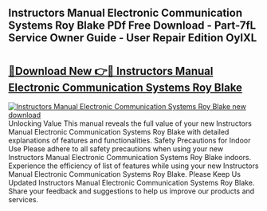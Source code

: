 ## Instructors Manual Electronic Communication Systems Roy Blake PDf Free Download - Part-7fL Service Owner Guide - User Repair Edition OyIXL

# <h2><a href="http://bc53069.oget.top/?id=Instructors+Manual+Electronic+Communication+Systems+Roy+Blake">🔗Download New 👉🔴 Instructors Manual Electronic Communication Systems Roy Blake</a></h2>

[![Instructors Manual Electronic Communication Systems Roy Blake new download](https://i.imgur.com/5g1atiW.png)](http://bc53069.oget.top/?id=Instructors+Manual+Electronic+Communication+Systems+Roy+Blake)
Unlocking Value This manual reveals the full value of your new Instructors Manual Electronic Communication Systems Roy Blake with detailed explanations of features and functionalities. Safety Precautions for Indoor Use Please adhere to all safety precautions when using your new Instructors Manual Electronic Communication Systems Roy Blake indoors. Experience the efficiency of list of features while using your new Instructors Manual Electronic Communication Systems Roy Blake. Please Keep Us Updated Instructors Manual Electronic Communication Systems Roy Blake. Share your feedback and suggestions to help us improve our products and services.
